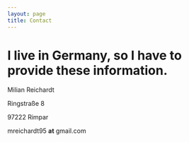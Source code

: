 ```yaml
---
layout: page
title: Contact
---
```


# I live in Germany, so I have to provide these information.

Milian Reichardt

Ringstraße 8

97222 Rimpar

mreichardt95 __at__ gmail.com